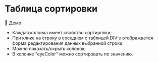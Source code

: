 # Таблица сортировки

:tada: [Демо](https://https://ivnvolya.github.io/table_edit/)
 
- Каждая колонка имеет свойство сортировки;
- При клике на строку в соседнем с таблицей DIV’е отображается форма редактирования данных выбранной строки.
- Можно показать/скрыть колонок;
- В колонке “eyeColor” можно сортировать по значению.
